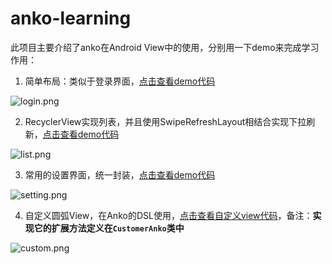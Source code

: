 # anko-learning

此项目主要介绍了anko在Android View中的使用，分别用一下demo来完成学习作用：

1.  简单布局：类似于登录界面，[点击查看demo代码](https://github.com/Taonce/anko-learning/blob/4f8497dca07473e1fba56a03d249320a5c0f09fb/app/src/main/java/com/taonce/myanko/anko/AnkoActivity.kt)

![login.png](https://upload-images.jianshu.io/upload_images/6297937-477b837a12e9e5f2.png?imageMogr2/auto-orient/strip%7CimageView2/2/w/1240)


2.  RecyclerView实现列表，并且使用SwipeRefreshLayout相结合实现下拉刷新，[点击查看demo代码](https://github.com/Taonce/anko-learning/blob/4f8497dca07473e1fba56a03d249320a5c0f09fb/app/src/main/java/com/taonce/myanko/anko/ListActivity.kt)

![list.png](https://upload-images.jianshu.io/upload_images/6297937-6c68fec3b91598d8.png?imageMogr2/auto-orient/strip%7CimageView2/2/w/1240)

3.  常用的设置界面，统一封装，[点击查看demo代码](https://github.com/Taonce/anko-learning/tree/4f8497dca07473e1fba56a03d249320a5c0f09fb/app/src/main/java/com/taonce/myanko/anko/custom)

![setting.png](https://upload-images.jianshu.io/upload_images/6297937-33d749cfa4605cb2.png?imageMogr2/auto-orient/strip%7CimageView2/2/w/1240)


4.  自定义圆弧View，在Anko的DSL使用，[点击查看自定义view代码](https://github.com/Taonce/anko-learning/tree/4f8497dca07473e1fba56a03d249320a5c0f09fb/app/src/main/java/com/taonce/myanko/anko/view)，备注：**实现它的扩展方法定义在`CustomerAnko`类中**

![custom.png](https://upload-images.jianshu.io/upload_images/6297937-a17cbc00213cfae0.png?imageMogr2/auto-orient/strip%7CimageView2/2/w/1240)